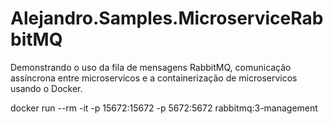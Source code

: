 # Alejandro.Samples.MicroserviceRabbitMQ
Demonstrando o uso da fila de mensagens RabbitMQ, comunicação assíncrona entre microservicos e a containerização de microservicos usando o Docker.


docker run --rm -it -p 15672:15672 -p 5672:5672 rabbitmq:3-management
